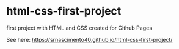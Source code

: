 # html-css-first-project
first project with HTML and CSS created for Github Pages

See here:
https://srnascimento40.github.io/html-css-first-project/

